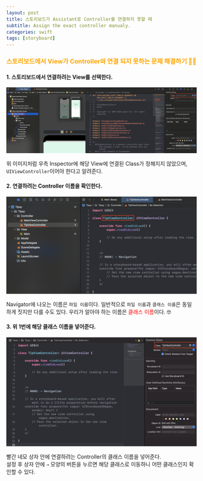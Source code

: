 ```yaml
---
layout: post
title: 스토리보드가 Assistant로 Controller를 연결하지 못할 때
subtitle: Assign the exact controller manualy.
categories: swift
tags: [storyboard]
---
```


### <span style="color: orange">스토리보드에서 View가 Controller와 연결 되지 못하는 문제 해결하기 👩‍💻</span>

#### 1. 스토리보드에서 연결하려는 View를 선택한다.

![assign-the-storyboard-to-the-matched-controller-1](/assets/images/posts/2022-07-24-when-the-storyboard-cannot-link-to-the-controller/assign-the-storyboard-to-the-matched-controller-1.png)

위 이미지처럼 우측 Inspector에 해당 View에 연결된 Class가 정해지지 않았으며, `UIViewController`이어야 한다고 알려준다.

#### 2. 연결하려는 Controller 이름을 확인한다.

![assign-the-storyboard-to-the-matched-controller-2](/assets/images/posts/2022-07-24-when-the-storyboard-cannot-link-to-the-controller/assign-the-storyboard-to-the-matched-controller-2.png)

Navigator에 나오는 이름은 `파일 이름`이다. 일반적으로 `파일 이름`과 `클래스 이름`은 동일하게 짓지만 다를 수도 있다.
우리가 알아야 하는 이름은 <font style="color: red;">클래스 이름</font>이다. 🤓

#### 3. 위 1번에 해당 클래스 이름을 넣어준다.

![assign-the-storyboard-to-the-matched-controller-3](/assets/images/posts/2022-07-24-when-the-storyboard-cannot-link-to-the-controller/assign-the-storyboard-to-the-matched-controller-3.png)

빨간 네모 상자 안에 연결하려는 Controller의 클래스 이름을 넣어준다.  
설정 후 상자 안에 `→` 모양의 버튼을 누르면 해당 클래스로 이동하니 어떤 클래스인지 확인할 수 있다.